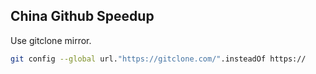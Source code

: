 ## China Github Speedup

Use gitclone mirror.

```sh
git config --global url."https://gitclone.com/".insteadOf https://
```
